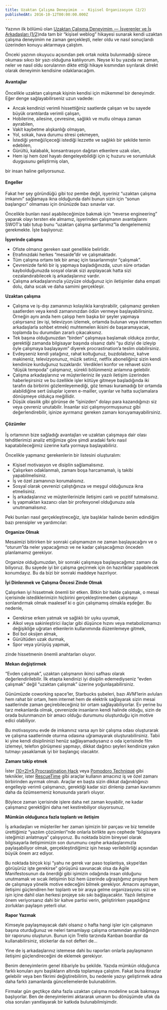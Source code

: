 ```yaml
---
title: Uzaktan Çalışma Deneyimim  —  Kişisel Organizasyon (2/2)
publishedAt: 2016-10-12T00:00:00.000Z
---
```


Yazının ilk bölümü olan
[Uzaktan Çalışma Deneyimim  —  İşverenler ve İş Arkadaşları (1/2)](./20161010-uzaktan-calisma-01)nda
tam bir “kişisel weblog” hikayesi sunarak kendi uzaktan çalışma deneyimim ne
zaman gerçekleşti, neler oldu ve nasıl sonuçlandı üzerinden konuyu aktarmaya
çalıştım.

Önceki yazının okuyucu açısından pek ortak nokta bulunmadığı sürece okuması
sıkıcı bir yazı olduğuna katılıyorum. Neyse ki bu yazıda ne zaman, neler ve
nasıl oldu sorularının dikte ettiği hikaye kısmından sıyrılarak direkt olarak
deneyimin kendisine odaklanacağım.

#### Avantajlar

Öncelikle uzaktan çalışmak kişinin kendisi için mükemmel bir deneyimdir. Eğer
denge sağlayabilirseniz uzun vadede:

- Ancak kendinizi verimli hissettiğiniz saatlerde çalışan ve bu sayede büyük
  orantılarda verimli çalışan,
- Hobilerine, ailesine, çevresine, sağlıklı ve mutlu olmaya zaman ayırabilen,
- Vakit kaybetme alışkanlığı olmayan,
- Yol, sokak, hava durumu stresi çekmeyen,
- İstediği yemeği/içeceği istediği lezzette ve sağlıklı bir şekilde temin
  edebilen,
- Gürültü, kalabalık, konsantrasyon dağıtan etkenlere uzak olan,
- Hem işi hem özel hayatı dengeleyebildiği için iç huzuru ve sorumluluk
  duygusunu geliştirmiş olan,

bir insan haline geliyorsunuz.

#### Engeller

Fakat her şey göründüğü gibi toz pembe değil, işyeriniz “uzaktan çalışma
imkanını” sağlamaya ikna olduğunda dahi bunun sizin için “sonun başlangıcı”
olmaması için önünüzde bazı sınavlar var.

Öncelikle bunları nasıl aşabileceğimize bakmak için “reverse engineering”
yaparak olayı tersten ele almamız, işyerinden çalışmanın avantajlarını SWOT’a
tabi tutup bunu “uzaktan çalışma şartlarımız”la dengelememiz gerekmekte. İşte
başlıyoruz:

**İşyerinde çalışma**

- Ofiste olmanız gereken saat genellikle belirlidir.
- Etrafınızdaki herkes “mesaide”dir ve çalışmaktadır.
- Tüm çalışma ortamı tek bir amaç için tasarlanmıştır “çalışmak”.
- Çevrenizde farklı bir iş yapmaya başladığınızda, uzun süre ortadan
  kaybolduğunuzda sosyal olarak sizi ayıplayacak hatta sizi cezalandırabilecek
  iş arkadaşlarınız vardır.
- Çalışma arkadaşlarınızla yüzyüze olduğunuz için iletişimler daha empati dolu,
  daha sıcak ve daha samimi gerçekleşir.

**Uzaktan çalışma**

- Çalışma ve iş-dışı zamanınızı kolaylıkla karıştırabilir, çalışmanız gereken
  saatlerden veya kendi zamanınızdan ödün vermeye başlayabilirsiniz. Örneğin
  aynı anda hem çalışıp hem başka bir şeyler yapmaya çalışırsanız (ev işi,
  televizyon izlemek, ortamda bulunan veya internetten arkadaşlarla sohbet
  etmek) muhtemelen ikisini de başaramayacak, toplamda bu durumdan zararlı
  çıkacaksınız.
- Tek başına olduğunuzdan “birden” çalışmaya başlamak oldukça zordur, gerektiği
  zamanda bilgisayar başında olsanız dahi “şu diziyi de izleyip öyle çalışmaya
  başlayayım” diyerek procrastination’a teslim olabilirsiniz.
- Evdeyseniz kendi yatağınız, rahat koltuğunuz, buzdolabınız, kahve makineniz,
  televizyonunuz, müzik setiniz, netflix aboneliğiniz sizin kendi kendinize
  kurduğunuz tuzaklardır. Verdikleri konfor ve rehavet sizin “düşük tempoda”
  çalışmanız, sürekli bölünmeniz anlamına gelebilir.
- Çalışma arkadaşlarınız ve müşterileriniz ile yazılı iletişim üzerinden
  haberleşirsiniz ve bu özellikle işler kötüye gitmeye başladığında iki tarafın
  da birbirini gözlemleyemediği, göz teması kuramadığı bir ortamda alabildiğine
  sert üsluplar içeren e-mailler, uyarılar ve hatta suçlamalara dönüşmeye
  oldukça meğillidir.
- Düşük olasılık gibi görünse de “işinizden” dolayı para kazandığınızı siz veya
  çevreniz unutabilir. İnsanlar sizi çalışmıyormuşsunuz gibi değerlendirebilir,
  işinize ayırmanız gereken zamanı koruyamayabilirsiniz.

#### Çözümler

İş ortamının bize sağladığı avantajları ve uzaktan çalışmaya dair olası
tehditlerimizi analiz ettiğimize göre şimdi aradaki farkı nasıl
kapatabileceğimiz üzerine kafa yormaya başlayabiliriz.

Öncelikle yapmanız gerekenlerin bir listesini oluşturalım:

- Kişisel motivasyon ve disiplin sağlamalısınız.
- Çalışırken odaklanmalı, zamanı boşa harcamamalı, iş takibi yapabilmelisiniz.
- İş ve özel zamanınızı korumalısınız.
- Sosyal olarak çevrenizi çalıştığınıza ve meşgul olduğunuza ikna etmelisiniz.
- İş arkadaşlarınız ve müşterilerinizle iletişimi canlı ve pozitif tutmalısınız.
- İş yapmaktan kazancı olan bir profesyonel olduğunuzu asla unutmamalısınız.

Peki bunları nasıl gerçekleştireceğiz, işte başlıklar halinde benim edindiğim
bazı prensipler ve yardımcılar:

**Organize Olmak**

Mesaimizi bitirirken bir sonraki çalışmamızın ne zaman başlayacağını ve o
“oturum”da neler yapacağımızı ve ne kadar çalışacağımızı önceden planlamamız
gerekiyor.

Organize olduğumuzdan, bir sonraki çalışmaya başlayacağımız zamanı da biliyoruz.
Bu sayede iyi bir çalışma geçirmek için ön hazırlıklar yapabilecek konumdayız.
Bu da bizi bir sonraki maddeye hazırlıyor.

**İyi Dinlenmek ve Çalışma Öncesi Zinde Olmak**

Çalışırken iyi hissetmek önemli bir etken. Bitkin bir halde çalışmak, o mesai
içerisinde istediklerimizin hiçbirini gerçekleştiremeden çalışmayı sonlandırmak
olmak maalesef ki o gün çalışmamış olmakla eşdeğer. Bu nedenle,

- Gerekirse erken yatmak ve sağlıklı bir uyku uyumak,
- Alkol veya sakinleştirici ilaçlar gibi düşünce hızını veya metabolizmamızı
  değişikliğe uğratan etkenlerin kullanımında düzenlemeye gitmek,
- Bol bol oksijen almak,
- Gürültüden uzak durmak,
- Spor veya yürüyüş yapmak,

zinde hissetmenin önemli anahtarları oluyor.

**Mekan değiştirmek**

“Evden çalışmak”, uzaktan çalışmanın ikinci safhası olarak değerlendirilebilir.
İlk etapta kendinizi iyi disiplin edemediyseniz “evden çalışmak” değil “uzaktan
çalışmak” üzerine yoğunlaşabilirsiniz.

Günümüzde coworking space’ler, Starbucks şubeleri, bazı AVM’lerin avluları hem
rahat bir ortam, hem internet hem de elektrik sağlayarak sizin mesai saatlerinde
zaman geçirebileceğiniz bir ortam sağlayabiliyorlar. Ev yerine bu tarz
mekanlarda olmak, çevrenizde insanların kendi halinde olduğu, sizin de orada
bulunmanızın bir amacı olduğu durumunu oluşturduğu için motive edici olabiliyor.

Bu motivasyonu evde de imkanınız varsa ayrı bir çalışma odası oluşturarak ve
çalışma saatlerinde oturma odasına uğramayarak oluşturabilirsiniz. Tabii ki yine
kendi disiplininizi henüz sağlayamadıysanız o oda içerisinde film izlemeyi,
telefon görüşmesi yapmayı, dikkat dağıtıcı şeyleri kendinize yakın tutmayı
yasaklamak iyi bir başlangıç olacaktır.

**Zamanı takip etmek**

İster
[(10+2)\*5 Procrastination Hack](http://www.43folders.com/2005/10/11/procrastination-hack-1025)
veya [Pomodoro Technique](http://pomodorotechnique.com/) gibi teknikler, ister
[RescueTime](https://www.rescuetime.com/) gibi araçlar kullanın amacınız iş ve
özel zamanı birbirinden ayırmak olmalı. Araçlar en başta sizin dikkat
dağınıklığınızı engelleyip verimli çalışmanızı, gerektiği kadar sizi dinlenip
zaman kavramını daha da özümsemeniz konusunda yararlı oluyor.

Böylece zaman içerisinde işlere daha net zaman koyabilir, ne kadar çalışmanız
gerektiğini daha net kestirebiliyor oluyorsunuz.

**Mümkün olduğunca fazla toplantı ve iletişim**

İş arkadaşları ve müşteriler her zaman işimizin bir parçası ve biz temelde
ürettiğimiz “yazılım çözümleri”nde onlarla birlikte aynı cephede “bilgisayara
isteğimizi anlatmaya” çalışıyoruz. Bu noktada bizim bireysel olarak bilgisayarla
iletişimimizin son durumunu cephe arkadaşlarımızla paylaşabiliyor olmak,
gerçekleştirdiğimiz işin hesap verilebilirliği açısından büyük önem arz ediyor.

Bu noktada birçok kişi “yahu ne gerek var paso toplantıya, skype’dan görüşürüz
işte gerekirse” görüşünü savunacak olsa da Agile Manifestosunun da önerdiği gibi
işimizin odağında insan olduğunu unutmamak ve sıcak iletişimin bizi hem üzerinde
uğraştığımız projeye hem de çalışmaya yönelik motive edeceğini bilmek gerekiyor.
Amacını aşmayan, iletişimi güçlendiren her toplantı ve bir araya gelme
organizasyonu sizi ve işin içine dahil olan herkesi projeye sıkı sıkı
bağlayacaktır. Yazılı iletişime önem veriyorsanız dahi bir kahve partisi verin,
geliştirirken yaşadığınız zorlukları paylaşın yeterli olur.

**Rapor Yazmak**

Kimseyle paylaşmayacak dahi olsanız o hafta hangi işler için çalışmanın başına
oturduğunuz ve neleri tamamlayıp çalışma ortamından ayrıldığınızın bir raporunu
oluşturun. Bunun için Trello tarzında Kanban boardlar da kullanabilirsiniz,
stickerlar da not defteri de…

Yine de iş arkadaşlarınız istemese dahi bu raporları onlarla paylaşmanın
iletişimi güçlendireceğini de eklemek gerekiyor.

Benim deneyimlerim genel itibariyle bu şekilde. Yazıda mümkün olduğunca farklı
konuları aynı başlıkların altında toplamaya çalıştım. Fakat buna itirazlar
gelebilir veya ben fikrimi değiştirebilirim, bu nedenle yazıyı geliştirmek adına
daha farklı zamanlarda güncellemelerde bulunabilirim.

Firmalar gün geçtikçe daha fazla uzaktan çalışma modeline sıcak bakmaya
başlıyorlar. Ben de deneyimlerimi aktararak umarım bu dönüşümde ufak da olsa
soruları yanıtlayarak bir katkıda bulunabilmişimdir.
